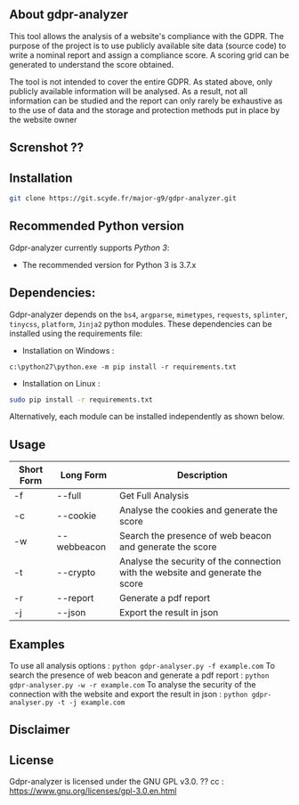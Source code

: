 
## About gdpr-analyzer
This tool allows the analysis of a website's compliance with the GDPR.
The purpose of the project is to use publicly available site data (source code) to write a nominal report and assign a compliance score. A scoring grid can be generated to understand the score obtained.

The tool is not intended to cover the entire GDPR. As stated above, only publicly available information will be analysed. As a result, not all information can be studied and the report can only rarely be exhaustive as to the use of data and the storage and protection methods put in place by the website owner
## Screnshot ??

## Installation
```bash
git clone https://git.scyde.fr/major-g9/gdpr-analyzer.git
```
## Recommended Python version
Gdpr-analyzer currently supports *Python 3*:
* The recommended version for Python 3 is 3.7.x

## Dependencies:
Gdpr-analyzer depends on the ```bs4```, ```argparse```, ```mimetypes```, ```requests```, ```splinter```, ```tinycss```, ```platform```, ```Jinja2``` python modules.
These dependencies can be installed using the requirements file:
* Installation on Windows :
```
c:\python27\python.exe -m pip install -r requirements.txt
```
* Installation on Linux :
```bash
sudo pip install -r requirements.txt
```

Alternatively, each module can be installed independently as shown below.
## Usage

Short Form    | Long Form     | Description
------------- | ------------- |-------------
-f            | --full        | Get Full Analysis
-c            | --cookie      | Analyse the cookies and generate the score
-w            | --webbeacon   | Search the presence of web beacon and generate the score
-t            | --crypto      | Analyse the security of the connection with the website and generate the score
-r            | --report      | Generate a pdf report
-j            | --json        | Export the result in json

## Examples
To use all analysis options :
```python gdpr-analyser.py -f example.com```
To search the presence of web beacon and generate a pdf report :
```python gdpr-analyser.py -w -r example.com```
To analyse the security of the connection with the website and export the result in json :
```python gdpr-analyser.py -t -j example.com```

## Disclaimer

## License
Gdpr-analyzer is licensed under the GNU GPL v3.0. ??
cc : https://www.gnu.org/licenses/gpl-3.0.en.html
